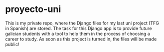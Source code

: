 # proyecto-uni
This is my private repo, where the Django files for my last uni project (TFG in Spanish) are stored.
The task for this Django app is to provide future galician students with a tool to help them in the process of choosing a career to study. 
As soon as this project is turned in, the files will be made public!
